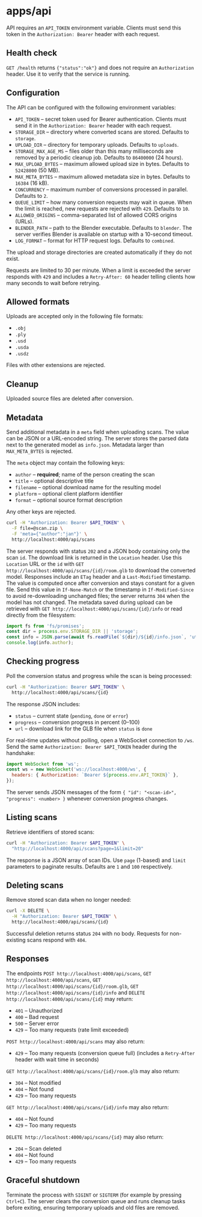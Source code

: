 # apps/api

API requires an `API_TOKEN` environment variable. Clients must send this
token in the `Authorization: Bearer` header with each request.

## Health check

`GET /health` returns `{"status":"ok"}` and does not require an
`Authorization` header. Use it to verify that the service is running.

## Configuration

The API can be configured with the following environment variables:

- `API_TOKEN` – secret token used for Bearer authentication. Clients must
  send it in the `Authorization: Bearer` header with each request.
- `STORAGE_DIR` – directory where converted scans are stored. Defaults to
  `storage`.
- `UPLOAD_DIR` – directory for temporary uploads. Defaults to `uploads`.
- `STORAGE_MAX_AGE_MS` – files older than this many milliseconds are removed
  by a periodic cleanup job. Defaults to `86400000` (24 hours).
- `MAX_UPLOAD_BYTES` – maximum allowed upload size in bytes. Defaults to
  `52428800` (50 MB).
- `MAX_META_BYTES` – maximum allowed metadata size in bytes. Defaults to
  `16384` (16 kB).
- `CONCURRENCY` – maximum number of conversions processed in parallel.
  Defaults to `2`.
- `QUEUE_LIMIT` – how many conversion requests may wait in queue. When the
  limit is reached, new requests are rejected with `429`. Defaults to `10`.
- `ALLOWED_ORIGINS` – comma-separated list of allowed CORS origins (URLs).
- `BLENDER_PATH` – path to the Blender executable. Defaults to `blender`. The
  server verifies Blender is available on startup with a 10-second timeout.
- `LOG_FORMAT` – format for HTTP request logs. Defaults to `combined`.

The upload and storage directories are created automatically if they do not exist.

Requests are limited to 30 per minute. When a limit is exceeded the server
responds with `429` and includes a `Retry-After: 60` header telling clients how
many seconds to wait before retrying.

## Allowed formats

Uploads are accepted only in the following file formats:

- `.obj`
- `.ply`
- `.usd`
- `.usda`
- `.usdz`

Files with other extensions are rejected.

## Cleanup

Uploaded source files are deleted after conversion.

## Metadata

Send additional metadata in a `meta` field when uploading scans. The value
can be JSON or a URL-encoded string. The server stores the parsed data next
to the generated model as `info.json`. Metadata larger than `MAX_META_BYTES`
is rejected.

The `meta` object may contain the following keys:

- `author` – **required**; name of the person creating the scan
- `title` – optional descriptive title
- `filename` – optional download name for the resulting model
- `platform` – optional client platform identifier
- `format` – optional source format description

Any other keys are rejected.

```bash
curl -H "Authorization: Bearer $API_TOKEN" \
  -F file=@scan.zip \
  -F 'meta={"author":"jan"}' \
  http://localhost:4000/api/scans
```

The server responds with status `202` and a JSON body containing only the scan `id`.
The download link is returned in the `Location` header. Use this `Location` URL or
the `id` with `GET http://localhost:4000/api/scans/{id}/room.glb` to download the
converted model. Responses include an `ETag` header and a `Last-Modified` timestamp.
The value is computed once after conversion and stays constant for a given file.
Send this value in `If-None-Match` or the timestamp in `If-Modified-Since` to avoid
re-downloading unchanged files; the server returns `304` when the model has not
changed. The metadata saved during upload can be retrieved with
`GET http://localhost:4000/api/scans/{id}/info` or read directly from the
filesystem:

```js
import fs from 'fs/promises';
const dir = process.env.STORAGE_DIR || 'storage';
const info = JSON.parse(await fs.readFile(`${dir}/${id}/info.json`, 'utf8'));
console.log(info.author);
```

## Checking progress

Poll the conversion status and progress while the scan is being processed:

```bash
curl -H "Authorization: Bearer $API_TOKEN" \
  http://localhost:4000/api/scans/{id}
```

The response JSON includes:

- `status` – current state (`pending`, `done` or `error`)
- `progress` – conversion progress in percent (0–100)
- `url` – download link for the GLB file when `status` is `done`

For real-time updates without polling, open a WebSocket connection to `/ws`.
Send the same `Authorization: Bearer $API_TOKEN` header during the handshake:

```js
import WebSocket from 'ws';
const ws = new WebSocket('ws://localhost:4000/ws', {
  headers: { Authorization: `Bearer ${process.env.API_TOKEN}` },
});
```

The server sends JSON messages of the form `{ "id": "<scan-id>", "progress": <number> }`
whenever conversion progress changes.

## Listing scans

Retrieve identifiers of stored scans:

```bash
curl -H "Authorization: Bearer $API_TOKEN" \
  "http://localhost:4000/api/scans?page=1&limit=20"
```

The response is a JSON array of scan IDs. Use `page` (1-based) and `limit`
parameters to paginate results. Defaults are `1` and `100` respectively.

## Deleting scans

Remove stored scan data when no longer needed:

```bash
curl -X DELETE \
  -H "Authorization: Bearer $API_TOKEN" \
  http://localhost:4000/api/scans/{id}
```

Successful deletion returns status `204` with no body. Requests for
non-existing scans respond with `404`.

## Responses

The endpoints `POST http://localhost:4000/api/scans`,
`GET http://localhost:4000/api/scans`,
`GET http://localhost:4000/api/scans/{id}/room.glb`,
`GET http://localhost:4000/api/scans/{id}/info` and
`DELETE http://localhost:4000/api/scans/{id}` may return:

- `401` – Unauthorized
- `400` – Bad request
- `500` – Server error
- `429` – Too many requests (rate limit exceeded)

`POST http://localhost:4000/api/scans` may also return:

- `429` – Too many requests (conversion queue full)
  (includes a `Retry-After` header with wait time in seconds)

`GET http://localhost:4000/api/scans/{id}/room.glb` may also return:

- `304` – Not modified
- `404` – Not found
- `429` – Too many requests

`GET http://localhost:4000/api/scans/{id}/info` may also return:

- `404` – Not found
- `429` – Too many requests

`DELETE http://localhost:4000/api/scans/{id}` may also return:

- `204` – Scan deleted
- `404` – Not found
- `429` – Too many requests

## Graceful shutdown

Terminate the process with `SIGINT` or `SIGTERM` (for example by pressing
`Ctrl+C`). The server clears the conversion queue and runs cleanup tasks
before exiting, ensuring temporary uploads and old files are removed.
